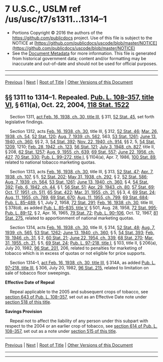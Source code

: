 ---
---

# 7 U.S.C., USLM ref /us/usc/t7/s1311...1314–1

* Portions Copyright © 2016 the authors of the https://github.com/publicdocs project.
  Use of this file is subject to the NOTICE at [https://github.com/publicdocs/uscode/blob/master/NOTICE](https://github.com/publicdocs/uscode/blob/master/NOTICE)
* See the [Document Metadata](././../../../../../../..//README.md) for more information.
  This file is generated from historical government data; content and/or formatting may be inaccurate and out-of-date and should not be used for official purposes.

----------
----------

[Previous](./../../../../../../..//us/usc/t7/ch35/schII/ptB/spti/m__us_usc_t7_ch35_schII_ptB_spti.md) | [Next](./../../../../../../..//us/usc/t7/ch35/schII/ptB/spti/m__us_usc_t7_s1314a.md) | [Root of Title](./../../../../../../../) | [Other Versions of this Document](https://publicdocs.github.io/go/links?ns=uslm&ref=%2Fus%2Fusc%2Ft7%2Fs1311...1314%E2%80%931)

## §§ 1311 to 1314–1. Repealed. [Pub. L. 108–357, title VI][/us/pl/108/357/tVI], § 611(a), Oct. 22, 2004, [118 Stat. 1522][/us/stat/118/1522]

    Section 1311, [act Feb. 16, 1938, ch. 30, title III][/us/act/1938-02-16/ch30/tIII], § 311, [52 Stat. 45][/us/stat/52/45], set forth legislative findings.

    Section 1312, acts [Feb. 16, 1938, ch. 30][/us/act/1938-02-16/ch30], title III, § 312, [52 Stat. 46][/us/stat/52/46]; [Mar. 26, 1938, ch. 54][/us/act/1938-03-26/ch54], [52 Stat. 120][/us/stat/52/120]; [Aug. 7, 1939, ch. 562][/us/act/1939-08-07/ch562], 563, [53 Stat. 1261][/us/stat/53/1261]; [June 13, 1940, ch. 360][/us/act/1940-06-13/ch360], §§ 2, 3, [54 Stat. 392][/us/stat/54/392]; [Nov. 22, 1940, ch. 914][/us/act/1940-11-22/ch914], §§ 2, 5, [54 Stat. 1209][/us/stat/54/1209], 1210; [Feb. 28, 1942, ch. 123][/us/act/1942-02-28/ch123], [56 Stat. 121][/us/stat/56/121]; [July 3, 1948, ch. 827][/us/act/1948-07-03/ch827], title II, § 208, [62 Stat. 1257][/us/stat/62/1257]; [Aug. 9, 1955, ch. 639][/us/act/1955-08-09/ch639], [69 Stat. 557][/us/stat/69/557]; [June 22, 1956, ch. 427][/us/act/1956-06-22/ch427], [70 Stat. 330][/us/stat/70/330]; [Pub. L. 99–272, title I][/us/pl/99/272/tI], § 1104(a), Apr. 7, 1986, [100 Stat. 89][/us/stat/100/89], related to national tobacco marketing quotas.

    Section 1313, acts [Feb. 16, 1938, ch. 30][/us/act/1938-02-16/ch30], title III, § 313, [52 Stat. 47][/us/stat/52/47]; [Apr. 7, 1938, ch. 107][/us/act/1938-04-07/ch107], § 5, [52 Stat. 202][/us/stat/52/202]; [May 31, 1938, ch. 292][/us/act/1938-05-31/ch292], § 2, [52 Stat. 586][/us/stat/52/586]; [Aug. 7, 1939, ch. 564][/us/act/1939-08-07/ch564], [53 Stat. 1261][/us/stat/53/1261]; [June 13, 1940, ch. 360][/us/act/1940-06-13/ch360], § 4, [54 Stat. 392][/us/stat/54/392]; [Feb. 6, 1942, ch. 44][/us/act/1942-02-06/ch44], § 1, [56 Stat. 51][/us/stat/56/51]; [Apr. 29, 1943, ch. 80][/us/act/1943-04-29/ch80], [57 Stat. 69][/us/stat/57/69]; [Oct. 17, 1951, ch. 511][/us/act/1951-10-17/ch511], [65 Stat. 422][/us/stat/65/422]; [Mar. 31, 1955, ch. 21][/us/act/1955-03-31/ch21], §§ 3, 4, [69 Stat. 24][/us/stat/69/24]; [Aug. 11, 1955, ch. 789][/us/act/1955-08-11/ch789], [69 Stat. 670][/us/stat/69/670]; [Aug. 11, 1955, ch. 799][/us/act/1955-08-11/ch799], [69 Stat. 684][/us/stat/69/684]; [Pub. L. 85–489][/us/pl/85/489], § 1, July 2, 1958, [72 Stat. 291][/us/stat/72/291]; [Feb. 16, 1938, ch. 30][/us/act/1938-02-16/ch30], title III, § 378(d), as added [Pub. L. 85–835, title V][/us/pl/85/835/tV], § 501, Aug. 28, 1958, [72 Stat. 995][/us/stat/72/995]; [Pub. L. 89–12][/us/pl/89/12], § 2, Apr. 16, 1965, [79 Stat. 72][/us/stat/79/72]; [Pub. L. 90–106][/us/pl/90/106], Oct. 12, 1967, [81 Stat. 275][/us/stat/81/275], related to apportionment of national marketing quotas.

    Section 1314, acts [Feb. 16, 1938, ch. 30][/us/act/1938-02-16/ch30], title III, § 314, [52 Stat. 48][/us/stat/52/48]; [Aug. 7, 1939, ch. 565][/us/act/1939-08-07/ch565], [53 Stat. 1262][/us/stat/53/1262]; [June 13, 1940, ch. 360][/us/act/1940-06-13/ch360], § 5, [54 Stat. 393][/us/stat/54/393]; [Feb. 19, 1946, ch. 31][/us/act/1946-02-19/ch31], § 2, [60 Stat. 21][/us/stat/60/21]; [June 22, 1954, ch. 339][/us/act/1954-06-22/ch339], [68 Stat. 270][/us/stat/68/270]; [Mar. 31, 1955, ch. 21][/us/act/1955-03-31/ch21], § 5, [69 Stat. 24][/us/stat/69/24]; [Pub. L. 97–218, title I][/us/pl/97/218/tI], § 103, title II, § 206(a), July 20, 1982, [96 Stat. 201][/us/stat/96/201], 206, related to penalties for marketing of tobacco which is in excess of quotas or not eligible for price supports.

    Section 1314–1, [act Feb. 16, 1938, ch. 30, title III][/us/act/1938-02-16/ch30/tIII], § 314A, as added [Pub. L. 97–218, title III][/us/pl/97/218/tIII], § 306, July 20, 1982, [96 Stat. 215][/us/stat/96/215], related to limitation on sale of tobacco floor sweepings.

 __Effective Date of Repeal__ 

    Repeal applicable to the 2005 and subsequent crops of tobacco, see [section 643 of Pub. L. 108–357][/us/pl/108/357/s643], set out as an Effective Date note under [section 518 of this title][/us/usc/t7/s518].

 __Savings Provision__ 

    Repeal not to affect the liability of any person under this subpart with respect to the 2004 or an earlier crop of tobacco, see [section 614 of Pub. L. 108–357][/us/pl/108/357/s614], set out as a note under [section 515 of this title][/us/usc/t7/s515].

----------

[Previous](./../../../../../../..//us/usc/t7/ch35/schII/ptB/spti/m__us_usc_t7_ch35_schII_ptB_spti.md) | [Next](./../../../../../../..//us/usc/t7/ch35/schII/ptB/spti/m__us_usc_t7_s1314a.md) | [Root of Title](./../../../../../../../) | [Other Versions of this Document](https://publicdocs.github.io/go/links?ns=uslm&ref=%2Fus%2Fusc%2Ft7%2Fs1311...1314%E2%80%931)

----------
----------

[/us/pl/108/357/tVI]: https://publicdocs.github.io/go/links?ns=uslm&ref=%2Fus%2Fpl%2F108%2F357%2FtVI
[/us/stat/118/1522]: https://publicdocs.github.io/go/links?ns=uslm&ref=%2Fus%2Fstat%2F118%2F1522
[/us/act/1938-02-16/ch30/tIII]: https://publicdocs.github.io/go/links?ns=uslm&ref=%2Fus%2Fact%2F1938-02-16%2Fch30%2FtIII
[/us/stat/52/45]: https://publicdocs.github.io/go/links?ns=uslm&ref=%2Fus%2Fstat%2F52%2F45
[/us/act/1938-02-16/ch30]: https://publicdocs.github.io/go/links?ns=uslm&ref=%2Fus%2Fact%2F1938-02-16%2Fch30
[/us/stat/52/46]: https://publicdocs.github.io/go/links?ns=uslm&ref=%2Fus%2Fstat%2F52%2F46
[/us/act/1938-03-26/ch54]: https://publicdocs.github.io/go/links?ns=uslm&ref=%2Fus%2Fact%2F1938-03-26%2Fch54
[/us/stat/52/120]: https://publicdocs.github.io/go/links?ns=uslm&ref=%2Fus%2Fstat%2F52%2F120
[/us/act/1939-08-07/ch562]: https://publicdocs.github.io/go/links?ns=uslm&ref=%2Fus%2Fact%2F1939-08-07%2Fch562
[/us/stat/53/1261]: https://publicdocs.github.io/go/links?ns=uslm&ref=%2Fus%2Fstat%2F53%2F1261
[/us/act/1940-06-13/ch360]: https://publicdocs.github.io/go/links?ns=uslm&ref=%2Fus%2Fact%2F1940-06-13%2Fch360
[/us/stat/54/392]: https://publicdocs.github.io/go/links?ns=uslm&ref=%2Fus%2Fstat%2F54%2F392
[/us/act/1940-11-22/ch914]: https://publicdocs.github.io/go/links?ns=uslm&ref=%2Fus%2Fact%2F1940-11-22%2Fch914
[/us/stat/54/1209]: https://publicdocs.github.io/go/links?ns=uslm&ref=%2Fus%2Fstat%2F54%2F1209
[/us/act/1942-02-28/ch123]: https://publicdocs.github.io/go/links?ns=uslm&ref=%2Fus%2Fact%2F1942-02-28%2Fch123
[/us/stat/56/121]: https://publicdocs.github.io/go/links?ns=uslm&ref=%2Fus%2Fstat%2F56%2F121
[/us/act/1948-07-03/ch827]: https://publicdocs.github.io/go/links?ns=uslm&ref=%2Fus%2Fact%2F1948-07-03%2Fch827
[/us/stat/62/1257]: https://publicdocs.github.io/go/links?ns=uslm&ref=%2Fus%2Fstat%2F62%2F1257
[/us/act/1955-08-09/ch639]: https://publicdocs.github.io/go/links?ns=uslm&ref=%2Fus%2Fact%2F1955-08-09%2Fch639
[/us/stat/69/557]: https://publicdocs.github.io/go/links?ns=uslm&ref=%2Fus%2Fstat%2F69%2F557
[/us/act/1956-06-22/ch427]: https://publicdocs.github.io/go/links?ns=uslm&ref=%2Fus%2Fact%2F1956-06-22%2Fch427
[/us/stat/70/330]: https://publicdocs.github.io/go/links?ns=uslm&ref=%2Fus%2Fstat%2F70%2F330
[/us/pl/99/272/tI]: https://publicdocs.github.io/go/links?ns=uslm&ref=%2Fus%2Fpl%2F99%2F272%2FtI
[/us/stat/100/89]: https://publicdocs.github.io/go/links?ns=uslm&ref=%2Fus%2Fstat%2F100%2F89
[/us/act/1938-02-16/ch30]: https://publicdocs.github.io/go/links?ns=uslm&ref=%2Fus%2Fact%2F1938-02-16%2Fch30
[/us/stat/52/47]: https://publicdocs.github.io/go/links?ns=uslm&ref=%2Fus%2Fstat%2F52%2F47
[/us/act/1938-04-07/ch107]: https://publicdocs.github.io/go/links?ns=uslm&ref=%2Fus%2Fact%2F1938-04-07%2Fch107
[/us/stat/52/202]: https://publicdocs.github.io/go/links?ns=uslm&ref=%2Fus%2Fstat%2F52%2F202
[/us/act/1938-05-31/ch292]: https://publicdocs.github.io/go/links?ns=uslm&ref=%2Fus%2Fact%2F1938-05-31%2Fch292
[/us/stat/52/586]: https://publicdocs.github.io/go/links?ns=uslm&ref=%2Fus%2Fstat%2F52%2F586
[/us/act/1939-08-07/ch564]: https://publicdocs.github.io/go/links?ns=uslm&ref=%2Fus%2Fact%2F1939-08-07%2Fch564
[/us/stat/53/1261]: https://publicdocs.github.io/go/links?ns=uslm&ref=%2Fus%2Fstat%2F53%2F1261
[/us/act/1940-06-13/ch360]: https://publicdocs.github.io/go/links?ns=uslm&ref=%2Fus%2Fact%2F1940-06-13%2Fch360
[/us/stat/54/392]: https://publicdocs.github.io/go/links?ns=uslm&ref=%2Fus%2Fstat%2F54%2F392
[/us/act/1942-02-06/ch44]: https://publicdocs.github.io/go/links?ns=uslm&ref=%2Fus%2Fact%2F1942-02-06%2Fch44
[/us/stat/56/51]: https://publicdocs.github.io/go/links?ns=uslm&ref=%2Fus%2Fstat%2F56%2F51
[/us/act/1943-04-29/ch80]: https://publicdocs.github.io/go/links?ns=uslm&ref=%2Fus%2Fact%2F1943-04-29%2Fch80
[/us/stat/57/69]: https://publicdocs.github.io/go/links?ns=uslm&ref=%2Fus%2Fstat%2F57%2F69
[/us/act/1951-10-17/ch511]: https://publicdocs.github.io/go/links?ns=uslm&ref=%2Fus%2Fact%2F1951-10-17%2Fch511
[/us/stat/65/422]: https://publicdocs.github.io/go/links?ns=uslm&ref=%2Fus%2Fstat%2F65%2F422
[/us/act/1955-03-31/ch21]: https://publicdocs.github.io/go/links?ns=uslm&ref=%2Fus%2Fact%2F1955-03-31%2Fch21
[/us/stat/69/24]: https://publicdocs.github.io/go/links?ns=uslm&ref=%2Fus%2Fstat%2F69%2F24
[/us/act/1955-08-11/ch789]: https://publicdocs.github.io/go/links?ns=uslm&ref=%2Fus%2Fact%2F1955-08-11%2Fch789
[/us/stat/69/670]: https://publicdocs.github.io/go/links?ns=uslm&ref=%2Fus%2Fstat%2F69%2F670
[/us/act/1955-08-11/ch799]: https://publicdocs.github.io/go/links?ns=uslm&ref=%2Fus%2Fact%2F1955-08-11%2Fch799
[/us/stat/69/684]: https://publicdocs.github.io/go/links?ns=uslm&ref=%2Fus%2Fstat%2F69%2F684
[/us/pl/85/489]: https://publicdocs.github.io/go/links?ns=uslm&ref=%2Fus%2Fpl%2F85%2F489
[/us/stat/72/291]: https://publicdocs.github.io/go/links?ns=uslm&ref=%2Fus%2Fstat%2F72%2F291
[/us/act/1938-02-16/ch30]: https://publicdocs.github.io/go/links?ns=uslm&ref=%2Fus%2Fact%2F1938-02-16%2Fch30
[/us/pl/85/835/tV]: https://publicdocs.github.io/go/links?ns=uslm&ref=%2Fus%2Fpl%2F85%2F835%2FtV
[/us/stat/72/995]: https://publicdocs.github.io/go/links?ns=uslm&ref=%2Fus%2Fstat%2F72%2F995
[/us/pl/89/12]: https://publicdocs.github.io/go/links?ns=uslm&ref=%2Fus%2Fpl%2F89%2F12
[/us/stat/79/72]: https://publicdocs.github.io/go/links?ns=uslm&ref=%2Fus%2Fstat%2F79%2F72
[/us/pl/90/106]: https://publicdocs.github.io/go/links?ns=uslm&ref=%2Fus%2Fpl%2F90%2F106
[/us/stat/81/275]: https://publicdocs.github.io/go/links?ns=uslm&ref=%2Fus%2Fstat%2F81%2F275
[/us/act/1938-02-16/ch30]: https://publicdocs.github.io/go/links?ns=uslm&ref=%2Fus%2Fact%2F1938-02-16%2Fch30
[/us/stat/52/48]: https://publicdocs.github.io/go/links?ns=uslm&ref=%2Fus%2Fstat%2F52%2F48
[/us/act/1939-08-07/ch565]: https://publicdocs.github.io/go/links?ns=uslm&ref=%2Fus%2Fact%2F1939-08-07%2Fch565
[/us/stat/53/1262]: https://publicdocs.github.io/go/links?ns=uslm&ref=%2Fus%2Fstat%2F53%2F1262
[/us/act/1940-06-13/ch360]: https://publicdocs.github.io/go/links?ns=uslm&ref=%2Fus%2Fact%2F1940-06-13%2Fch360
[/us/stat/54/393]: https://publicdocs.github.io/go/links?ns=uslm&ref=%2Fus%2Fstat%2F54%2F393
[/us/act/1946-02-19/ch31]: https://publicdocs.github.io/go/links?ns=uslm&ref=%2Fus%2Fact%2F1946-02-19%2Fch31
[/us/stat/60/21]: https://publicdocs.github.io/go/links?ns=uslm&ref=%2Fus%2Fstat%2F60%2F21
[/us/act/1954-06-22/ch339]: https://publicdocs.github.io/go/links?ns=uslm&ref=%2Fus%2Fact%2F1954-06-22%2Fch339
[/us/stat/68/270]: https://publicdocs.github.io/go/links?ns=uslm&ref=%2Fus%2Fstat%2F68%2F270
[/us/act/1955-03-31/ch21]: https://publicdocs.github.io/go/links?ns=uslm&ref=%2Fus%2Fact%2F1955-03-31%2Fch21
[/us/stat/69/24]: https://publicdocs.github.io/go/links?ns=uslm&ref=%2Fus%2Fstat%2F69%2F24
[/us/pl/97/218/tI]: https://publicdocs.github.io/go/links?ns=uslm&ref=%2Fus%2Fpl%2F97%2F218%2FtI
[/us/stat/96/201]: https://publicdocs.github.io/go/links?ns=uslm&ref=%2Fus%2Fstat%2F96%2F201
[/us/act/1938-02-16/ch30/tIII]: https://publicdocs.github.io/go/links?ns=uslm&ref=%2Fus%2Fact%2F1938-02-16%2Fch30%2FtIII
[/us/pl/97/218/tIII]: https://publicdocs.github.io/go/links?ns=uslm&ref=%2Fus%2Fpl%2F97%2F218%2FtIII
[/us/stat/96/215]: https://publicdocs.github.io/go/links?ns=uslm&ref=%2Fus%2Fstat%2F96%2F215
[/us/pl/108/357/s643]: https://publicdocs.github.io/go/links?ns=uslm&ref=%2Fus%2Fpl%2F108%2F357%2Fs643
[/us/usc/t7/s518]: https://publicdocs.github.io/go/links?ns=uslm&ref=%2Fus%2Fusc%2Ft7%2Fs518
[/us/pl/108/357/s614]: https://publicdocs.github.io/go/links?ns=uslm&ref=%2Fus%2Fpl%2F108%2F357%2Fs614
[/us/usc/t7/s515]: https://publicdocs.github.io/go/links?ns=uslm&ref=%2Fus%2Fusc%2Ft7%2Fs515


